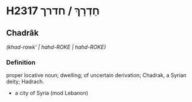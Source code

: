 # H2317 חַדְרָךְ / חדרך

## Chadrâk

_(khad-rawk' | hahd-ROKE | hahd-ROKE)_

### Definition

proper locative noun; dwelling; of uncertain derivation; Chadrak, a Syrian deity; Hadrach.

- a city of Syria (mod Lebanon)
